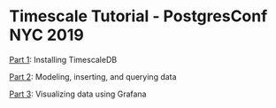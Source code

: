# Timescale Tutorial - PostgresConf NYC 2019

[Part 1](https://github.com/dianasaur323/postgresconf2019_tutorial/blob/master/part_1.md): Installing TimescaleDB

[Part 2](https://github.com/dianasaur323/timescale_tutorial/blob/master/part_2.md): Modeling, inserting, and querying data

[Part 3](https://github.com/dianasaur323/timescale_tutorial/blob/master/part_3.md): Visualizing data using Grafana
